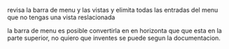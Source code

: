 revisa la barra de menu y  las vistas y elimita todas las entradas del menu que no tengas una vista reslacionada

la barra de menu es posible convertirla en en horizonta que que esta en la parte superior,  no quiero que inventes se puede segun la documentacion.














































































